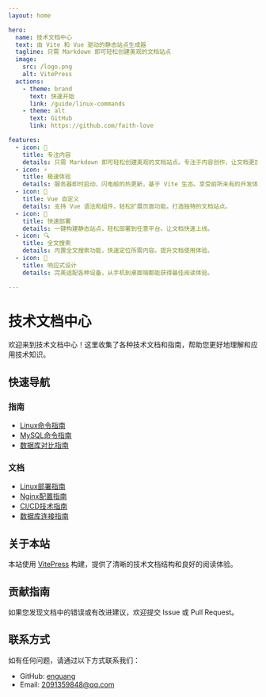 ```yaml
---
layout: home

hero:
  name: 技术文档中心
  text: 由 Vite 和 Vue 驱动的静态站点生成器
  tagline: 只需 Markdown 即可轻松创建美观的文档站点
  image:
    src: /logo.png
    alt: VitePress
  actions:
    - theme: brand
      text: 快速开始
      link: /guide/linux-commands
    - theme: alt
      text: GitHub
      link: https://github.com/faith-love

features:
  - icon: 📝
    title: 专注内容
    details: 只需 Markdown 即可轻松创建美观的文档站点。专注于内容创作，让文档更加优雅。
  - icon: ⚡
    title: 极速体验
    details: 服务器即时启动，闪电般的热更新，基于 Vite 生态。享受前所未有的开发体验。
  - icon: 🧩
    title: Vue 自定义
    details: 支持 Vue 语法和组件，轻松扩展页面功能。打造独特的文档站点。
  - icon: 🚀
    title: 快速部署
    details: 一键构建静态站点，轻松部署到任意平台。让文档快速上线。
  - icon: 🔍
    title: 全文搜索
    details: 内置全文搜索功能，快速定位所需内容。提升文档使用体验。
  - icon: 📱
    title: 响应式设计
    details: 完美适配各种设备，从手机到桌面端都能获得最佳阅读体验。

---
```


<style>
:root {
  --vp-home-hero-name-color: transparent;
  --vp-home-hero-name-background: linear-gradient(120deg, #bd34fe 30%, #41d1ff 70%);
  --vp-home-hero-image-background-image: linear-gradient(120deg, #41d1ff 40%, #bd34fe 100%);
  --vp-home-hero-image-filter: blur(32px) opacity(0.18);
}

.VPHome .VPHero {
  min-height: 60vh;
  padding: 2rem 0 1rem 0 !important;
  margin: 0 !important;
  display: flex;
  flex-direction: row;
  align-items: center;
  justify-content: flex-start;
}

.VPHome .VPHero .container {
  padding: 0 2rem !important;
  max-width: 900px !important;
}

.VPHome .VPHero .name {
  font-size: 2.5rem !important;
  font-weight: 800;
  background: var(--vp-home-hero-name-background);
  -webkit-background-clip: text;
  -webkit-text-fill-color: transparent;
  margin-bottom: 0.5rem;
}

.VPHome .VPHero .text {
  font-size: 2rem !important;
  font-weight: 700;
  margin-bottom: 0.5rem !important;
  color: #222;
}

.VPHome .VPHero .tagline {
  font-size: 1.1rem !important;
  color: #666;
  margin-bottom: 1.5rem !important;
}

.VPHome .VPHero .actions {
  margin-top: 1.5rem !important;
  display: flex;
  gap: 1rem;
}

.VPHome .VPHero .actions .VPButton {
  font-size: 1rem !important;
  padding: 0.6rem 1.5rem !important;
  border-radius: 6px !important;
  box-shadow: 0 2px 8px rgba(60,60,60,0.06);
  border: none;
  transition: background 0.2s, color 0.2s;
}

.VPHome .VPHero .actions .VPButton.alt {
  background: #fff !important;
  color: #3eaf7c !important;
  border: 1px solid #3eaf7c !important;
}

.VPHome .VPHero .actions .VPButton.alt:hover {
  background: #3eaf7c !important;
  color: #fff !important;
}

.VPHome .VPHero .image {
  margin-left: 2rem;
  max-width: 220px;
  max-height: 220px;
  border-radius: 50%;
  box-shadow: 0 4px 32px rgba(64, 209, 255, 0.18);
  background: var(--vp-home-hero-image-background-image);
  filter: var(--vp-home-hero-image-filter);
  display: flex;
  align-items: center;
  justify-content: center;
}

.VPHome .VPFeatures {
  padding: 2.5rem 0 2rem 0 !important;
  background: var(--vp-c-bg-soft) !important;
}

.VPHome .VPFeatures .container {
  max-width: 1100px !important;
  margin: 0 auto !important;
  padding: 0 16px !important;
}

.VPHome .VPFeatures .item {
  background: var(--vp-c-bg) !important;
  border-radius: 10px !important;
  padding: 1.5rem !important;
  margin: 0.5rem 0.5rem 1.5rem 0.5rem !important;
  box-shadow: 0 2px 8px rgba(60,60,60,0.04);
  transition: transform 0.2s;
}

.VPHome .VPFeatures .item:hover {
  transform: translateY(-4px) scale(1.03);
}

.VPHome .VPFeatures .icon {
  font-size: 2rem !important;
  margin-bottom: 0.5rem !important;
}

.VPHome .VPFeatures .title {
  font-size: 1.15rem !important;
  font-weight: 700 !important;
  margin-bottom: 0.3rem !important;
}

.VPHome .VPFeatures .details {
  font-size: 0.98rem !important;
  color: #555 !important;
}

@media (max-width: 900px) {
  .VPHome .VPHero {
    flex-direction: column;
    align-items: flex-start;
    min-height: 40vh;
  }
  .VPHome .VPHero .image {
    margin: 1.5rem 0 0 0;
    max-width: 160px;
    max-height: 160px;
  }
  .VPHome .VPHero .container {
    padding: 0 1rem !important;
  }
}
@media (max-width: 600px) {
  .VPHome .VPHero .name {
    font-size: 1.5rem !important;
  }
  .VPHome .VPHero .text {
    font-size: 1.1rem !important;
  }
  .VPHome .VPHero .tagline {
    font-size: 0.95rem !important;
  }
  .VPHome .VPFeatures .item {
    padding: 1rem !important;
  }
}
</style>

# 技术文档中心

欢迎来到技术文档中心！这里收集了各种技术文档和指南，帮助您更好地理解和应用技术知识。

## 快速导航

### 指南
- [Linux命令指南](/guide/linux-commands)
- [MySQL命令指南](/guide/mysql-commands)
- [数据库对比指南](/guide/database-comparison)

### 文档
- [Linux部署指南](/docs/linux-deployment-guide)
- [Nginx配置指南](/docs/nginx-guide)
- [CI/CD技术指南](/docs/ci-cd-guide)
- [数据库连接指南](/docs/database-connection-guide)

## 关于本站

本站使用 [VitePress](https://vitepress.dev/) 构建，提供了清晰的技术文档结构和良好的阅读体验。

## 贡献指南

如果您发现文档中的错误或有改进建议，欢迎提交 Issue 或 Pull Request。

## 联系方式

如有任何问题，请通过以下方式联系我们：

- GitHub: [enguang](https://github.com/faith-love)
- Email: 2091359848@qq.com 